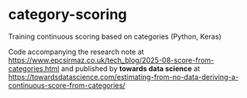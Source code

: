 # category-scoring
Training continuous scoring based on categories (Python, Keras)

Code accompanying the research note at https://www.epcsirmaz.co.uk/tech_blog/2025-08-score-from-categories.html
and published by **towards data science** at 
https://towardsdatascience.com/estimating-from-no-data-deriving-a-continuous-score-from-categories/
